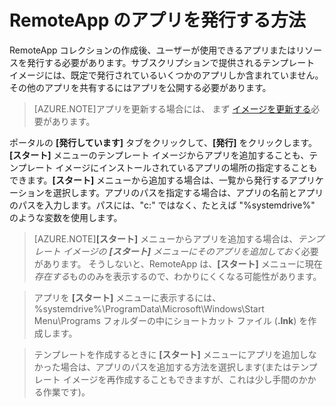 <properties
    pageTitle="Azure RemoteApp のアプリの発行 | Microsoft Azure"
    description="Azure RemoteApp のアプリとリソースを発行する方法について説明します。"
    services="remoteapp"
    documentationCenter=""
    authors="lizap"
    manager="mbaldwin" />

<tags
    ms.service="remoteapp"
    ms.workload="tbd"
    ms.tgt_pltfrm="na"
    ms.devlang="na"
    ms.topic="article"
    ms.date="01/07/2016"
    ms.author="elizapo" />


# RemoteApp のアプリを発行する方法

RemoteApp コレクションの作成後、ユーザーが使用できるアプリまたはリソースを発行する必要があります。サブスクリプションで提供されるテンプレート イメージには、既定で発行されているいくつかのアプリしか含まれていません。その他のアプリを共有するにはアプリを公開する必要があります。

> [AZURE.NOTE]アプリを更新する場合には、 まず [イメージを更新する](remoteapp-update.md)必要があります。

ポータルの **[発行しています]** タブをクリックして、**[発行]** をクリックします。**[スタート]** メニューのテンプレート イメージからアプリを追加することも、テンプレート イメージにインストールされているアプリの場所の指定することもできます。**[スタート]** メニューから追加する場合は、一覧から発行するアプリケーションを選択します。アプリのパスを指定する場合は、アプリの名前とアプリのパスを入力します。パスには、"c:\" ではなく、たとえば "%systemdrive%" のような変数を使用します。

> [AZURE.NOTE]**[スタート]** メニューからアプリを追加する場合は、*テンプレート イメージの **[スタート]** メニューにそのアプリを追加しておく*必要があります。 そうしないと、RemoteApp は、**[スタート]** メニューに現在*存在する*もののみを表示するので、わかりにくくなる可能性があります。

>アプリを **[スタート]** メニューに表示するには、%systemdrive%\\ProgramData\\Microsoft\\Windows\\Start Menu\\Programs フォルダーの中にショートカット ファイル (**.lnk**) を作成します。

> テンプレートを作成するときに **[スタート]** メニューにアプリを追加しなかった場合は、アプリのパスを追加する方法を選択します(またはテンプレート イメージを再作成することもできますが、これは少し手間のかかる作業です)。


 

<!---HONumber=AcomDC_0114_2016-->